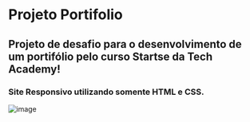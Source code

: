# Projeto Portifolio

## Projeto de desafio para o desenvolvimento de um portifólio pelo curso Startse da Tech Academy!

### Site Responsivo utilizando somente HTML e CSS.

![image](https://user-images.githubusercontent.com/56406869/172023031-be3d47ab-c94f-489f-8e96-f3b57b939847.png)

